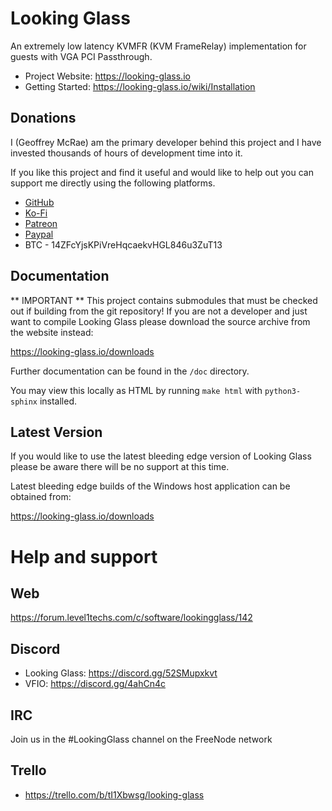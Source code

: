 # Looking Glass

An extremely low latency KVMFR (KVM FrameRelay) implementation for guests with
VGA PCI Passthrough.

* Project Website: https://looking-glass.io
* Getting Started: https://looking-glass.io/wiki/Installation

## Donations

I (Geoffrey McRae) am the primary developer behind this project and I have
invested thousands of hours of development time into it.

If you like this project and find it useful and would like to help out you can
support me directly using the following platforms.

* [GitHub](https://github.com/sponsors/gnif)
* [Ko-Fi](https://ko-fi.com/lookingglass)
* [Patreon](https://www.patreon.com/gnif)
* [Paypal](https://www.paypal.com/cgi-bin/webscr?cmd=_s-xclick&hosted_button_id=ESQ72XUPGKXRY)
* BTC - 14ZFcYjsKPiVreHqcaekvHGL846u3ZuT13

## Documentation

** IMPORTANT **
This project contains submodules that must be checked out if building from the
git repository! If you are not a developer and just want to compile Looking
Glass please download the source archive from the website instead:

https://looking-glass.io/downloads

Further documentation can be found in the `/doc` directory.

You may view this locally as HTML by running `make html` with `python3-sphinx`
installed. <!-- or online at https://looking-glass.io/docs-->

## Latest Version

If you would like to use the latest bleeding edge version of Looking Glass please
be aware there will be no support at this time.

Latest bleeding edge builds of the Windows host application can be obtained from:

https://looking-glass.io/downloads

# Help and support

## Web

https://forum.level1techs.com/c/software/lookingglass/142

## Discord

* Looking Glass: https://discord.gg/52SMupxkvt
* VFIO: https://discord.gg/4ahCn4c

## IRC

Join us in the #LookingGlass channel on the FreeNode network

## Trello

* https://trello.com/b/tI1Xbwsg/looking-glass
